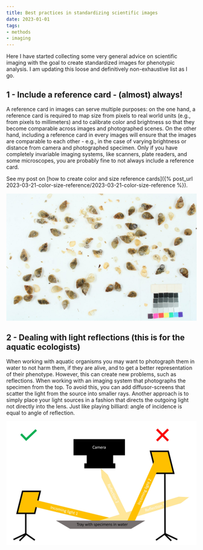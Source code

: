 ```yaml
---
title: Best practices in standardizing scientific images
date: 2023-01-01
tags: 
- methods 
- imaging 
---
```

 
Here I have started collecting some very general advice on scientific imaging with the goal to create standardized images for phenotypic analysis. I am updating this loose and definitively non-exhaustive list as I go. 
 
## 1 - Include a reference card - (almost) always!

A reference card in images can serve multiple purposes: on the one hand, a reference card is required to map size from pixels to real world units (e.g., from pixels to millimeters) and to calibrate color and brightness so that they become comparable across images and photographed scenes. On the other hand, including a reference card in every images will ensure that the images are comparable to each other - e.g., in the case of varying brightness or distance from camera and photographed specimen. Only if you have completely invariable imaging systems, like scanners, plate readers, and some microscopes, you are probably fine to not always include a reference card.

See my post on [how to create color and size reference cards]({% post_url 2023-03-21-color-size-reference/2023-03-21-color-size-reference %}).

<div style="display: flex; justify-content: center;">
	<div class="gallery-grid">
		<div class="gallery-thumb">
		<a href="snails_reference.jpg" data-lightbox="about"><img src="snails_reference.jpg"/></a>
		</div>
	</div>
</div>

## 2 - Dealing with light reflections (this is for the aquatic ecologists)

When working with aquatic organisms you may want to photograph them in water to not harm them, if they are alive, and to get a better representation of their phenotype. However, this can create new problems, such as reflections. When working with an imaging system that photographs the specimen from the top. To avoid this, you can add diffusor-screens that scatter the light from the source into smaller rays. Another approach is to simply place your light sources in a fashion that directs the outgoing light not directly into the lens. Just like playing billiard: angle of incidence is equal to angle of reflection.

<div style="display: flex; justify-content: center;">
	<div class="gallery-grid">
		<div class="gallery-thumb">
		<a href="reflection.jpg" data-lightbox="about"><img src="reflection.jpg"/></a>
		</div>
	</div>
</div>

